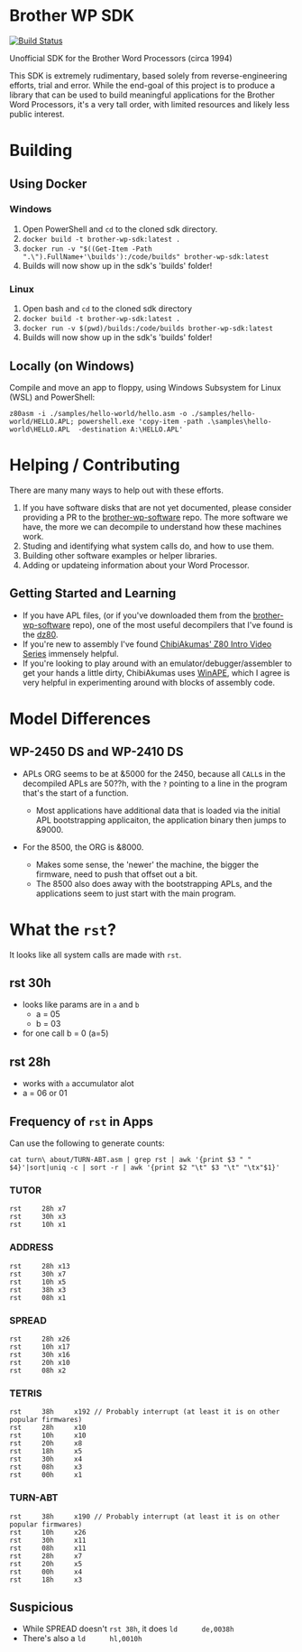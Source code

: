 # Brother WP SDK
[![Build Status](https://cloud.drone.io/api/badges/centerorbit/brother-wp-sdk/status.svg)](https://cloud.drone.io/centerorbit/brother-wp-sdk)

Unofficial SDK for the Brother Word Processors (circa 1994)

This SDK is extremely rudimentary, based solely from reverse-engineering efforts, trial and error. While the end-goal of this project is to produce a library that can be used to build meaningful applications for the Brother Word Processors, it's a very tall order, with limited resources and likely less public interest. 

# Building

## Using Docker

### Windows
1. Open PowerShell and `cd` to the cloned sdk directory.
1. `docker build -t brother-wp-sdk:latest .`
1. `docker run -v "$((Get-Item -Path ".\").FullName+'\builds'):/code/builds" brother-wp-sdk:latest`
1. Builds will now show up in the sdk's 'builds' folder!

### Linux
1. Open bash and `cd` to the cloned sdk directory
1. `docker build -t brother-wp-sdk:latest .`
1. `docker run -v $(pwd)/builds:/code/builds brother-wp-sdk:latest`
1. Builds will now show up in the sdk's 'builds' folder!

## Locally (on Windows)

Compile and move an app to floppy, using Windows Subsystem for Linux (WSL) and PowerShell:


`z80asm -i ./samples/hello-world/hello.asm -o ./samples/hello-world/HELLO.APL; powershell.exe 'copy-item -path .\samples\hello-world\HELLO.APL 
-destination A:\HELLO.APL'`

# Helping / Contributing
There are many many ways to help out with these efforts.
1. If you have software disks that are not yet documented, please consider providing a PR to the [brother-wp-software](https://github.com/centerorbit/brother-wp-software) repo. The more software we have, the more we can decompile to understand how these machines work.
1. Studing and identifying what system calls do, and how to use them.
1. Building other software examples or helper libraries.
1. Adding or updateing information about your Word Processor.

## Getting Started and Learning
* If you have APL files, (or if you've downloaded them from the [brother-wp-software](https://github.com/centerorbit/brother-wp-software) repo), one of the most useful decompilers that I've found is the [dz80](http://www.inkland.org.uk/dz80/).
* If you're new to assembly I've found [ChibiAkumas' Z80 Intro Video Series](https://youtu.be/LpQCEwk2U9w) immensely helpful.
* If you're looking to play around with an emulator/debugger/assembler to get your hands a little dirty, ChibiAkumas uses [WinAPE](http://www.winape.net/), which I agree is very helpful in experimenting around with blocks of assembly code.


# Model Differences

## WP-2450 DS and WP-2410 DS
* APLs ORG seems to be at &5000 for the 2450, because all `CALL`s in the decompiled APLs are 50??h, with the `?` pointing to a line in the program that's the start of a function.
  * Most applications have additional data that is loaded via the initial APL bootstrapping applicaiton, the application binary then jumps to &9000.

* For the 8500, the ORG is &8000.
  * Makes some sense, the 'newer' the machine, the bigger the firmware, need to push that offset out a bit.
  * The 8500 also does away with the bootstrapping APLs, and the applications seem to just start with the main program.


# What the `rst`?
It looks like all system calls are made with `rst`.

## rst 30h
* looks like params are in `a` and `b`
  * a = 05
  * b = 03
* for one call b = 0 (a=5)

## rst 28h
* works with `a` accumulator alot
* a = 06 or 01

## Frequency of `rst` in Apps
Can use the following to generate counts:

`cat turn\ about/TURN-ABT.asm | grep rst | awk '{print $3 "
" $4}'|sort|uniq -c | sort -r | awk '{print $2 "\t" $3 "\t" "\tx"$1}'`

### TUTOR
    rst     28h x7
    rst     30h x3
    rst     10h x1

### ADDRESS
    rst     28h x13
    rst     30h x7
    rst     10h x5
    rst     38h x3
    rst     08h x1

### SPREAD
    rst     28h x26
    rst     10h x17
    rst     30h x16
    rst     20h x10
    rst     08h x2

### TETRIS
    rst     38h     x192 // Probably interrupt (at least it is on other popular firmwares)
    rst     28h     x10
    rst     10h     x10
    rst     20h     x8
    rst     18h     x5
    rst     30h     x4
    rst     08h     x3
    rst     00h     x1

### TURN-ABT
    rst     38h     x190 // Probably interrupt (at least it is on other popular firmwares)
    rst     10h     x26
    rst     30h     x11
    rst     08h     x11
    rst     28h     x7
    rst     20h     x5
    rst     00h     x4
    rst     18h     x3


## Suspicious
* While SPREAD doesn't `rst 38h`, it does `ld      de,0038h`
* There's also a `ld      hl,0010h`

